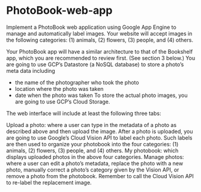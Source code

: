# PhotoBook-web-app

Implement a PhotoBook web application using Google App Engine to manage and automatically label images. Your website will accept images in the following categories: (1) animals, (2) flowers, (3) people, and (4) others.

Your PhotoBook app will have a similar architecture to that of the Bookshelf app, which you are recommended to review first.  (See section 3 below.) You are going to use GCP’s Datastore (a NoSQL database) to store a photo’s meta data including 

- the name of the photographer who took the photo
- location where the photo was taken
- date when the photo was taken
To store the actual photo images, you are going to use GCP’s Cloud Storage.

The web interface will include at least the following three tabs: 

Upload a photo:  where a user can type in the metadata of a photo as described above and then upload the image. After a photo is uploaded, you are going to use Google’s Cloud Vision API to label each photo.  Such labels are then used to organize your photobook into the four categories: (1) animals, (2) flowers, (3) people, and (4) others.
My photobook: which displays uploaded photos in the above four categories.
Manage photos: where a user can edit a photo’s metadata, replace the photo with a new photo, manually correct a photo’s category given by the Vision API, or remove a photo from the photobook.  Remember to call the Cloud Vision API to re-label the replacement image.
